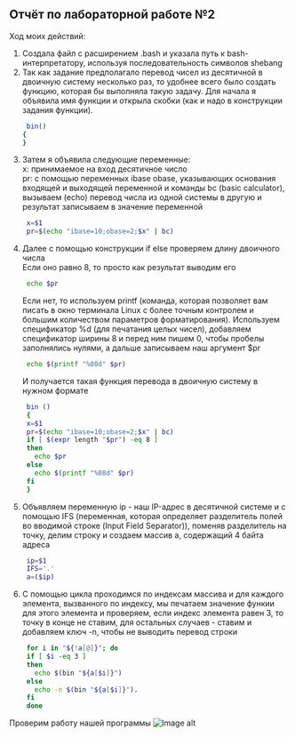 ## Отчёт по лабораторной работе №2
Ход моих действий:
1. Создала файл с расширением .bash и уĸазала путь ĸ bash-интерпретатору, используя последовательность символов shebang
2. Так как задание предполагало перевод чисел из десятичной в двоичную систему несколько раз, то удобнее всего было создать функцию, которая бы выполняла такую задачу. Для начала я объявила имя функции и открыла скобки (как и надо в конструкции задания функции).
   ```bash
    bin()
   {
   }
   ```
3. Затем я объявила следующие переменные:  
х: принимаемое на вход десятичное число  
pr: с помощью переменных ibase obase, указывающих основания входящей и выходящей переменной и команды bc (basic calculator), вызываем (echo) перевод числа из одной системы в другую и результат записываем в значение переменной
   ```bash
    x=$1
    pr=$(echo "ibase=10;obase=2;$x" | bc)
   ```
4. Далее с помощью конструкции if else проверяем длину двоичного числа  
Если оно равно 8, то просто как результат выводим его
   ```bash
    echo $pr
   ```
   Если нет, то используем printf (команда, которая позволяет вам писать в окно терминала Linux с более точным контролем и большим количеством параметров форматирования). Используем спецификатор %d (для печатания целых чисел), добавляем спецификатор ширины 8 и перед ним пишем 0, чтобы пробелы заполнялись нулями, а дальше записываем наш аргумент $pr
   ```bash
    echo $(printf "%08d" $pr)
   ```
   И получается такая функция перевода в двоичную систему в нужном формате
   ```bash
    bin ()
    {
    x=$1  
    pr=$(echo "ibase=10;obase=2;$x" | bc)  
    if [ $(expr length "$pr") -eq 8 ]  
    then  
      echo $pr  
    else  
      echo $(printf "%08d" $pr)  
    fi  
    }
   ```
5. Объявляем переменную ip - наш IP-адрес в десятичной системе и с помощью IFS (переменная, которая определяет разделитель полей во вводимой строке (Input Field Separator)), поменяв разделитель на точку, делим строку и создаем массив а, содержащий 4 байта адреса
   ```bash
    ip=$1  
    IFS='.'  
    a=($ip)
   ```
6. С помощью цикла проходимся по индексам массива и для каждого элемента, вызванного по индексу, мы печатаем значение функии для этого элемента и проверяем, если индекс элемента равен 3, то точку в конце не ставим, для остальных случаев - ставим и добавляем ключ -n, чтобы не выводить перевод строки
   ```bash
    for i in "${!a[@]}"; do
    if [ $i -eq 3 ]
    then 
      echo $(bin "${a[$i]}")
    else
      echo -n $(bin "${a[$i]}").
    fi
    done
   ```
Проверим работу нашей программы 
![Image alt](https://github.com/amina339/-2/blob/main/инф.jpg) 
